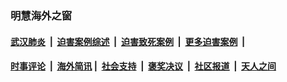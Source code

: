 
### 明慧海外之窗

####  [武汉肺炎](indexes/365.md?t=05302100) &nbsp;|&nbsp;  [迫害案例综述](indexes/328.md?t=05302100) &nbsp;|&nbsp; [迫害致死案例](indexes/277.md?t=05302100)  &nbsp;|&nbsp; [更多迫害案例](indexes/81.md?t=05302100)  &nbsp;|&nbsp; 
####  [时事评论](indexes/19.md?t=05302100) &nbsp;|&nbsp; [海外简讯](indexes/245.md?t=05302100)&nbsp;|&nbsp;  [社会支持](indexes/140.md?t=05302100) &nbsp;|&nbsp; [褒奖决议](indexes/282.md?t=05302100) &nbsp;|&nbsp; [社区报道](indexes/91.md?t=05302100)  &nbsp;|&nbsp; [天人之间](indexes/78.md?t=05302100) 

